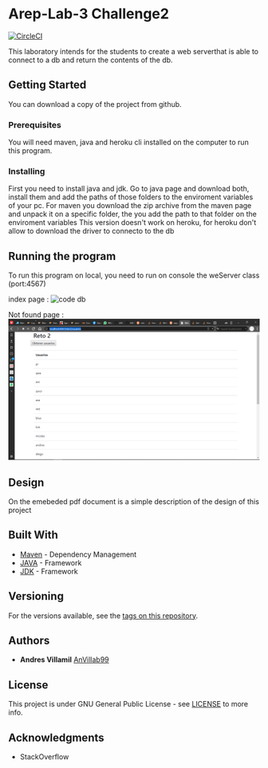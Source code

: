 # Arep-Lab-3 Challenge2
[![CircleCI](https://circleci.com/gh/AnVillab99/Arep-Lab-3-Reto1.svg?style=svg)](https://circleci.com/gh/AnVillab99/Arep-Lab-3-Reto1)

This laboratory intends for the students to create a web serverthat is able to connect to a db and return the contents of the db.

## Getting Started

You can download a copy of the project from github.


### Prerequisites

You will need maven, java and heroku cli installed on the computer to run this program.


### Installing

First you need to install java and jdk.
Go to java page and download both, install them and add the paths of those folders to the enviroment variables of your pc.
For maven you download the zip archive from the maven page and unpack it on a specific folder, the you add the path to that folder on the enviroment variables
This version doesn't work on heroku, for heroku don't allow to download the driver to connecto to the db


## Running the program

To run this program on local, you need to run on console the weServer class (port:4567)


index page  :
![code db](https://github.com/AnVillab99/Arep-lab3-reto2/blob/master/resources/imgs/db.PNG)

Not found page :
![works on page](https://github.com/AnVillab99/Arep-lab3-reto2/blob/master/resources/imgs/navegador.PNG)


## Design

On the emebeded pdf document is a simple description of the design of this project 


## Built With

* [Maven](https://maven.apache.org/) - Dependency Management
* [JAVA](https://www.java.com/es/download) - Framework
* [JDK](https://www.oracle.com/technetwork/java/javase/downloads/jdk8-downloads-2133151.html) - Framework

## Versioning

For the versions available, see the [tags on this repository](https://github.com/AnVillab99/AREP-Lab1/tags). 

## Authors

* **Andres Villamil**  [AnVillab99](https://github.com/AnVillab99)


## License

This project is under GNU General Public License - see [LICENSE](https://github.com/AnVillab99/AREP-Lab1/blob/master/LICENSE) to more info.

## Acknowledgments

* StackOverflow


